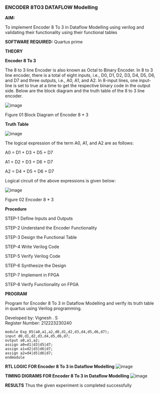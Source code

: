 ### ENCODER 8TO3 DATAFLOW Modelling

**AIM:**

To implement  Encoder 8 To 3 in Dataflow Modelling using verilog and validating their functionality using their functional tables

**SOFTWARE REQUIRED:** Quartus prime

**THEORY**

**Encoder 8 To 3**

The 8 to 3 line Encoder is also known as Octal to Binary Encoder. In 8 to 3 line encoder, there is a total of eight inputs, i.e., D0, D1, D2, D3, D4, D5, D6, and D7 and three outputs, i.e., A0, A1, and A2. In 8-input lines, one input-line is set to true at a time to get the respective binary code in the output side. Below are the block diagram and the truth table of the 8 to 3 line encoder.

![image](https://github.com/naavaneetha/ENCODER8TO3DATAFLOW/assets/154305477/0bc242c1-eb9e-4c47-afe5-30428470efc3)

Figure 01  Block Diagram of Encoder 8 * 3

**Truth Table**

![image](https://github.com/naavaneetha/ENCODER8TO3DATAFLOW/assets/154305477/35496b14-ae6e-4cd1-9abd-d6736b576575)

The logical expression of the term A0, A1, and A2 are as follows:

A0 = D1 + D3 + D5 + D7

A1 = D2 + D3 + D6 + D7

A2 = D4 + D5 + D6 + D7

Logical circuit of the above expressions is given below:

![image](https://github.com/naavaneetha/ENCODER8TO3DATAFLOW/assets/154305477/95acaee6-c873-4c75-89eb-ef09fb158053)

Figure 02  Encoder 8 * 3

**Procedure**

STEP-1 Define Inputs and Outputs

STEP-2 Understand the Encoder Functionality

STEP-3 Design the Functional Table

STEP-4 Write Verilog Code

STEP-5 Verify Verilog Code

STEP-6 Synthesize the Design

STEP-7 Implement in FPGA

STEP-8 Verify Functionality on FPGA

**PROGRAM**

Program for Encoder 8 To 3 in Dataflow Modelling and verify its truth table in quartus using Verilog programming. 

Developed by: Vignesh . S  
Register Number: 212223230240
~~~
module Exp_05(a0,a1,a2,d0,d1,d2,d3,d4,d5,d6,d7);
input d0,d1,d2,d3,d4,d5,d6,d7;
output a0,a1,a2;
assign a0=d1|d3|d5|d7;
assign a1=d2|d3|d6|d7;
assign a2=d4|d5|d6|d7;
endmodule
~~~


**RTL LOGIC FOR Encoder 8 To 3 in Dataflow Modelling**
![image](https://github.com/Vigneshvikiii/ENCODER8TO3DATAFLOW/assets/147474483/52ad85c5-d622-48f2-ba2b-6f89c16dc68d)


**TIMING DIGRAMS FOR Encoder 8 To 3 in Dataflow Modelling**
![image](https://github.com/Vigneshvikiii/ENCODER8TO3DATAFLOW/assets/147474483/26c91909-07f9-4dbb-bc61-7fd5605f747e)


**RESULTS**
Thus the given experiment is completed successfully



